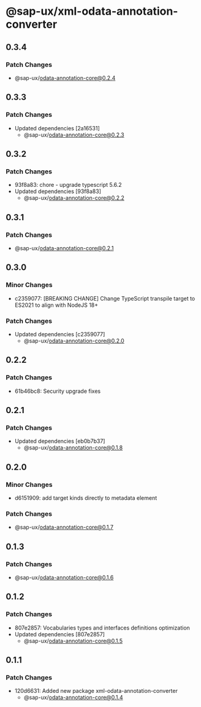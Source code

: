 # @sap-ux/xml-odata-annotation-converter

## 0.3.4

### Patch Changes

-   @sap-ux/odata-annotation-core@0.2.4

## 0.3.3

### Patch Changes

-   Updated dependencies [2a16531]
    -   @sap-ux/odata-annotation-core@0.2.3

## 0.3.2

### Patch Changes

-   93f8a83: chore - upgrade typescript 5.6.2
-   Updated dependencies [93f8a83]
    -   @sap-ux/odata-annotation-core@0.2.2

## 0.3.1

### Patch Changes

-   @sap-ux/odata-annotation-core@0.2.1

## 0.3.0

### Minor Changes

-   c2359077: [BREAKING CHANGE] Change TypeScript transpile target to ES2021 to align with NodeJS 18+

### Patch Changes

-   Updated dependencies [c2359077]
    -   @sap-ux/odata-annotation-core@0.2.0

## 0.2.2

### Patch Changes

-   61b46bc8: Security upgrade fixes

## 0.2.1

### Patch Changes

-   Updated dependencies [eb0b7b37]
    -   @sap-ux/odata-annotation-core@0.1.8

## 0.2.0

### Minor Changes

-   d6151909: add target kinds directly to metadata element

### Patch Changes

-   @sap-ux/odata-annotation-core@0.1.7

## 0.1.3

### Patch Changes

-   @sap-ux/odata-annotation-core@0.1.6

## 0.1.2

### Patch Changes

-   807e2857: Vocabularies types and interfaces definitions optimization
-   Updated dependencies [807e2857]
    -   @sap-ux/odata-annotation-core@0.1.5

## 0.1.1

### Patch Changes

-   120d6631: Added new package xml-odata-annotation-converter
    -   @sap-ux/odata-annotation-core@0.1.4
